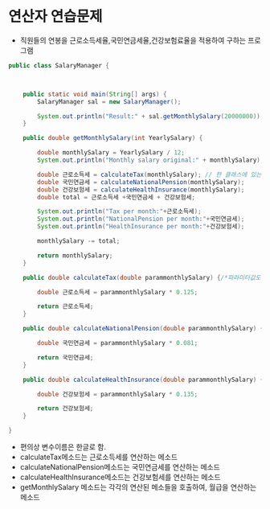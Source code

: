 # 연산자 연습문제
- 직원들의 연봉을 근로소득세율,국민연금세율,건강보험료율을 적용하여 구하는 프로그램

```java
public class SalaryManager {



	public static void main(String[] args) {
		SalaryManager sal = new SalaryManager();

		System.out.println("Result:" + sal.getMonthlySalary(20000000));
	}

	public double getMonthlySalary(int YearlySalary) {

		double monthlySalary = YearlySalary / 12;
		System.out.println("Monthly salary original:" + monthlySalary);

		double 근로소득세 = calculateTax(monthlySalary); // 한 클래스에 있는 method는 자유롭게 사용가능하다.
		double 국민연금세 = calculateNationalPension(monthlySalary);
		double 건강보험세 = calculateHealthInsurance(monthlySalary);
		double total = 근로소득세 +국민연금세 + 건강보험세;

		System.out.println("Tax per month:"+근로소득세);
		System.out.println("NationalPension per month:"+국민연금세);
		System.out.println("HealthInsurance per month:"+건강보험세);

		monthlySalary -= total;

		return monthlySalary;
	}

	public double calculateTax(double parammonthlySalary) {/*파라미터값도 변수. 적재적소에 파라미터변수값을 사용*/

		double 근로소득세 = parammonthlySalary * 0.125;

		return 근로소득세;
	}

	public double calculateNationalPension(double parammonthlySalary) {

		double 국민연금세 = parammonthlySalary * 0.081;

		return 국민연금세;
	}

	public double calculateHealthInsurance(double parammonthlySalary) {

		double 건강보험세 = parammonthlySalary * 0.135;

		return 건강보험세;
	}

}
```
- 편의상 변수이름은 한글로 함.
- calculateTax메소드는 근로소득세를 연산하는 메소드
- calculateNationalPension메소드는 국민연금세를 연산하는 메소드
- calculateHealthInsurance메소드는 건강보험세를 연산하는 메소드
- getMonthlySalary 메소드는 각각의 연산된 메소들을 호출하여, 월급을 연산하는 메소드
